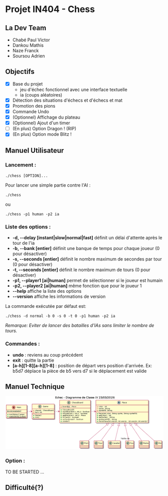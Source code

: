 # Projet IN404 - Chess

## La Dev Team
- Chabé Paul Victor 
- Dankou Mathis
- Naze Franck
- Soursou Adrien
## Objectifs
- [x] Base du projet
	- jeu d'échec fonctionnel avec une interface textuelle
	- ia (coups aléatoires)
- [x] Détection des situations d'échecs et d'échecs et mat
- [x] Promotion des pions
- [x] Commande Undo
- [x] (Optionnel) Affichage du plateau
- [x] (Optionnel) Ajout d'un timer
- [ ] (En plus) Option Dragon ! (RIP)
- [x] (En plus) Option mode Blitz !

## Manuel Utilisateur
### Lancement :
```shell
./chess [OPTION]...
```
Pour lancer une simple partie contre l'AI :
```shell
./chess
```
ou
```shell
./chess -p1 human -p2 ia

```

### Liste des options :
- **-d, --delay [instant|slow|normal|fast]** définit un délai d'attente après le tour de l'ia
- **-b, --bank [entier]** définit une banque de temps pour chaque joueur (0 pour désactiver)
- **-s, --seconds [entier]** définit le nombre maximum de secondes par tour (0 pour désactiver)
- **-t, --seconds [entier]** définit le nombre maximum de tours (0 pour désactiver)
- **-p1, --player1 [ai|human]** permet de sélectionner si le joueur est humain
- **-p2, --player2 [ai|human]** même fonction que pour le joueur 1
- **--help** affiche la liste des options
- **--version** affiche les informations de version

La commande exécutée par défaut est:
```shell
./chess -d normal -b 0 -s 0 -t 0 -p1 human -p2 ia
```
*Remarque: Eviter de lancer des batailles d'IAs sans limiter le nombre de tours.*

### Commandes :
- **undo** : reviens au coup précédent
- **exit** : quitte la partie
- **[a-h][1-8][a-h][1-8]** : position de départ vers position d'arrivée. Ex: b5d7 déplace la pièce de b5 vers d7 si le déplacement est valide

## Manuel Technique
![diagramme de classe](Classes.png)
### Option :
TO BE STARTED ...
## Difficulté(?)
